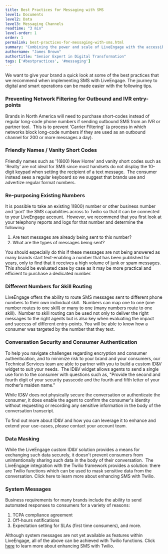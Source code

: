 ```yaml
---
title: Best Practices for Messaging with SMS
level1: Documents
level2: Data
level3: Messaging Channels
readtime: "3 min"
level-order: 1
order: 1
permalink: best-practices-for-messaging-with-sms.html
summary: "Combining the power and scale of LiveEngage with the accessibility and popularity of SMS means that your brand can access the millions of consumer ready to connect via SMS messaging."
authorname: "James Brown"
authortitle: "Senior Expert in Digital Transformation"
tags: ['#bestpractices', '#messaging']
---
```


We want to give your brand a quick look at some of the best practices that we recommend when implementing SMS with LiveEngage. The journey to digital and smart operations can be made easier with the following tips.

### Preventing Network Filtering for Outbound and IVR entry-points

Brands in North America will need to purchase short-codes instead of regular long-code phone numbers if sending outbound SMS from an IVR or partner tool.  This is to prevent 'Carrier Filtering' (a process in which networks block long-code numbers if they are used as an outbound channel for 200 or more messages a day).

### Friendly Names / Vanity Short Codes
Friendly names such as '1(800) New Home' and vanity short codes such as 'Realty' are not ideal for SMS since most handsets do not display the 10-digit keypad when setting the recipient of a text message.  The consumer instead sees a regular keyboard so we suggest that brands use and advertize regular format numbers.

### Re-purposing Existing Numbers
It is possible to take an existing 1(800) number or other business number and 'port' the SMS capabilities across to Twilio so that it can be connected to your LiveEngage account.  However, we recommend that you first look at your telephony reports and logs for that number and determine the following:

1.	Are text messages are already being sent to this number?
2.	What are the types of messages being sent?

You should especially do this if these messages are not being answered as many brands start text-enabling a number that has been published for years, only to find that it receives a high volume of junk or spam messages. This should be evaluated case by case as it may be more practical and efficient to purchase a dedicated number.

### Different Numbers for Skill Routing
LiveEngage offers the ability to route SMS messages sent to different phone numbers to their own individual skill.  Numbers can map one to one (one number routes to one skill) or many to one (many numbers route to one skill).  Number to skill routing can be used not only to deliver the right messages to the right agents but is also key when evaluating the impact and success of different entry-points. You will be able to know how a consumer was targeted by the number that they text.

### Conversation Security and Consumer Authentication
To help you navigate challenges regarding encryption and consumer authentication, and to minimize risk to your brand and your consumers, our Technical Services team are able to partner with you to build a custom ID&V widget to suit your needs.  The ID&V widget allows agents to send a single use form to the consumer with questions such as, "Provide the second and fourth digit of your security passcode and the fourth and fifth letter of your mother’s maiden name."

While ID&V does not physically secure the conversation or authenticate the consumer, it does enable the agent to confirm the consumer's identity without requesting or recording any sensitive information in the body of the conversation transcript.  

To find out more about ID&V and how you can leverage it to enhance and extend your use-cases, please contact your account team.

### Data Masking

While the LiveEngage custom ID&V solution provides a means for exchanging such data securely, it doesn't prevent consumers from unintentionally sharing such data in the body of their conversation.  The LiveEngage integration with the Twilio framework provides a solution: there are Twilio functions which can be used to mask sensitive data from the conversation. Click here to learn more about enhancing SMS with Twilio.

### System Messages

Business requirements for many brands include the ability to send automated responses to consumers for a variety of reasons:
1.	TCPA compliance agreement
2.	Off-hours notifications
3.	Expectation setting for SLAs (first time consumers), and more.

Although system messages are not yet available as features within LiveEngage, all of the above can be achieved with Twilio functions. Click [here](https://s3-eu-west-1.amazonaws.com/ce-sr/CA/Messaging/Enhancing+SMS+experience+with+Twilio+Functions.pdf) to learn more about enhancing SMS with Twilio.
